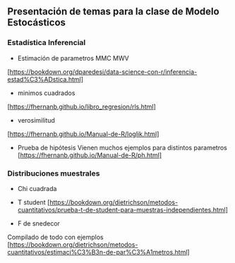 ## Presentación de temas para la clase de Modelo Estocásticos

### Estadística Inferencial
- Estimación de parametros MMC MWV

[https://bookdown.org/dparedesi/data-science-con-r/inferencia-estad%C3%ADstica.html]

- minimos cuadrados

[https://fhernanb.github.io/libro_regresion/rls.html]

- verosimilitud

[https://fhernanb.github.io/Manual-de-R/loglik.html]

- Prueba de hipótesis
Vienen muchos ejemplos para distintos parametros
[https://fhernanb.github.io/Manual-de-R/ph.html]

### Distribuciones muestrales
- Chi cuadrada

- T student
[https://bookdown.org/dietrichson/metodos-cuantitativos/prueba-t-de-student-para-muestras-independientes.html]
- F de snedecor


Compilado de todo con ejemplos
[https://bookdown.org/dietrichson/metodos-cuantitativos/estimaci%C3%B3n-de-par%C3%A1metros.html]